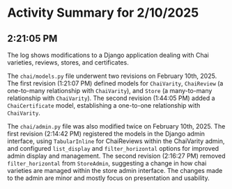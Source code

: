 # Activity Summary for 2/10/2025

## 2:21:05 PM
The log shows modifications to a Django application dealing with Chai varieties, reviews, stores, and certificates.

The `chai/models.py` file underwent two revisions on February 10th, 2025.  The first revision (1:21:07 PM) defined models for `ChaiVarity`, `ChaiReview` (a one-to-many relationship with `ChaiVarity`), and `Store` (a many-to-many relationship with `ChaiVarity`). The second revision (1:44:05 PM) added a `ChaiCertificate` model, establishing a one-to-one relationship with `ChaiVarity`.

The `chai/admin.py` file was also modified twice on February 10th, 2025. The first revision (2:14:42 PM) registered the models in the Django admin interface, using `TabularInline` for ChaiReviews within the ChaiVarity admin,  and configured `list_display` and `filter_horizontal` options for improved admin display and management. The second revision (2:16:27 PM) removed `filter_horizontal` from `StoreAdmin`, suggesting a change in how chai varieties are managed within the store admin interface.  The changes made to the admin are minor and mostly focus on presentation and usability.
